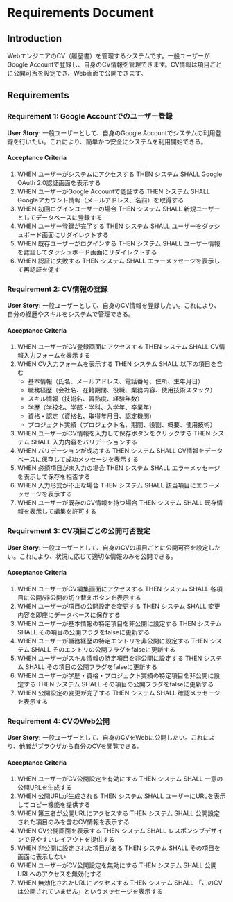 # Requirements Document

## Introduction

WebエンジニアのCV（履歴書）を管理するシステムです。一般ユーザーがGoogle Accountで登録し、自身のCV情報を管理できます。CV情報は項目ごとに公開可否を設定でき、Web画面で公開できます。

## Requirements

### Requirement 1: Google Accountでのユーザー登録

**User Story:** 一般ユーザーとして、自身のGoogle Accountでシステムの利用登録を行いたい。これにより、簡単かつ安全にシステムを利用開始できる。

#### Acceptance Criteria

1. WHEN ユーザーがシステムにアクセスする THEN システム SHALL Google OAuth 2.0認証画面を表示する
2. WHEN ユーザーがGoogle Accountで認証する THEN システム SHALL Googleアカウント情報（メールアドレス、名前）を取得する
3. WHEN 初回ログインユーザーの場合 THEN システム SHALL 新規ユーザーとしてデータベースに登録する
4. WHEN ユーザー登録が完了する THEN システム SHALL ユーザーをダッシュボード画面にリダイレクトする
5. WHEN 既存ユーザーがログインする THEN システム SHALL ユーザー情報を認証してダッシュボード画面にリダイレクトする
6. WHEN 認証に失敗する THEN システム SHALL エラーメッセージを表示して再認証を促す

### Requirement 2: CV情報の登録

**User Story:** 一般ユーザーとして、自身のCV情報を登録したい。これにより、自分の経歴やスキルをシステムで管理できる。

#### Acceptance Criteria

1. WHEN ユーザーがCV登録画面にアクセスする THEN システム SHALL CV情報入力フォームを表示する
2. WHEN CV入力フォームを表示する THEN システム SHALL 以下の項目を含む
   - 基本情報（氏名、メールアドレス、電話番号、住所、生年月日）
   - 職務経歴（会社名、在籍期間、役職、業務内容、使用技術スタック）
   - スキル情報（技術名、習熟度、経験年数）
   - 学歴（学校名、学部・学科、入学年、卒業年）
   - 資格・認定（資格名、取得年月日、認定機関）
   - プロジェクト実績（プロジェクト名、期間、役割、概要、使用技術）
3. WHEN ユーザーがCV情報を入力して保存ボタンをクリックする THEN システム SHALL 入力内容をバリデーションする
4. WHEN バリデーションが成功する THEN システム SHALL CV情報をデータベースに保存して成功メッセージを表示する
5. WHEN 必須項目が未入力の場合 THEN システム SHALL エラーメッセージを表示して保存を拒否する
6. WHEN 入力形式が不正な場合 THEN システム SHALL 該当項目にエラーメッセージを表示する
7. WHEN ユーザーが既存のCV情報を持つ場合 THEN システム SHALL 既存情報を表示して編集を許可する

### Requirement 3: CV項目ごとの公開可否設定

**User Story:** 一般ユーザーとして、自身のCVの項目ごとに公開可否を設定したい。これにより、状況に応じて適切な情報のみを公開できる。

#### Acceptance Criteria

1. WHEN ユーザーがCV編集画面にアクセスする THEN システム SHALL 各項目に公開/非公開の切り替えボタンを表示する
2. WHEN ユーザーが項目の公開設定を変更する THEN システム SHALL 変更内容を即座にデータベースに保存する
3. WHEN ユーザーが基本情報の特定項目を非公開に設定する THEN システム SHALL その項目の公開フラグをfalseに更新する
4. WHEN ユーザーが職務経歴の特定エントリを非公開に設定する THEN システム SHALL そのエントリの公開フラグをfalseに更新する
5. WHEN ユーザーがスキル情報の特定項目を非公開に設定する THEN システム SHALL その項目の公開フラグをfalseに更新する
6. WHEN ユーザーが学歴・資格・プロジェクト実績の特定項目を非公開に設定する THEN システム SHALL その項目の公開フラグをfalseに更新する
7. WHEN 公開設定の変更が完了する THEN システム SHALL 確認メッセージを表示する

### Requirement 4: CVのWeb公開

**User Story:** 一般ユーザーとして、自身のCVをWebに公開したい。これにより、他者がブラウザから自分のCVを閲覧できる。

#### Acceptance Criteria

1. WHEN ユーザーがCV公開設定を有効にする THEN システム SHALL 一意の公開URLを生成する
2. WHEN 公開URLが生成される THEN システム SHALL ユーザーにURLを表示してコピー機能を提供する
3. WHEN 第三者が公開URLにアクセスする THEN システム SHALL 公開設定された項目のみを含むCV情報を表示する
4. WHEN CV公開画面を表示する THEN システム SHALL レスポンシブデザインで見やすいレイアウトを提供する
5. WHEN 非公開に設定された項目がある THEN システム SHALL その項目を画面に表示しない
6. WHEN ユーザーがCV公開設定を無効にする THEN システム SHALL 公開URLへのアクセスを無効化する
7. WHEN 無効化されたURLにアクセスする THEN システム SHALL 「このCVは公開されていません」というメッセージを表示する


